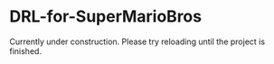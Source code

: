 # DRL-for-SuperMarioBros
Currently under construction. Please try reloading until the project is finished. 
